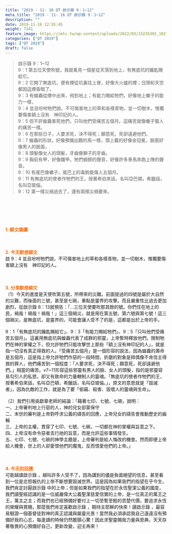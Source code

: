 ```yaml
---
title: "2019 - 11- 16 QT 啟示錄 9：1~12"
meta_title: "2019 - 11- 16 QT 啟示錄 9：1~12"
description: ""
date: 2019-11-16 12:55:45
weight: 7241
feature_image: https://cmtc.tw/wp-content/uploads/2022/03/15235392_10211799862337740_180693556567566654_o-1.webp
categories: ["QT 2019"]
tags: ["QT 2019"]
draft: false
---
```


<blockquote>啟示錄 9：1~12<br />
9：1 第五位天使吹號，我就看見一個星從天落到地上，有無底坑的鑰匙賜給它。<br />
9：2 它開了無底坑，便有煙從坑裏往上冒，好像大火爐的煙；日頭和天空都因這煙昏暗了。<br />
9：3 有蝗蟲從煙中出來，飛到地上；有能力賜給牠們，好像地上蠍子的能力一樣，<br />
9：4 並且吩咐牠們說，不可傷害地上的草和各樣青物，並一切樹木，惟獨要傷害額上沒有　神印記的人。<br />
9：5 但不許蝗蟲害死他們，只叫他們受痛苦五個月。這痛苦就像蠍子螫人的痛苦一樣。<br />
9：6 在那些日子，人要求死，決不得死；願意死，死卻遠避他們。<br />
9：7 蝗蟲的形狀，好像預備出戰的馬一樣，頭上戴的好像金冠冕，臉面好像男人的臉面，<br />
9：8 頭髮像女人的頭髮，牙齒像獅子的牙齒。<br />
9：9 胸前有甲，好像鐵甲。牠們翅膀的聲音，好像許多車馬奔跑上陣的聲音。<br />
9：10 有尾巴像蠍子，尾巴上的毒鉤能傷人五個月。<br />
9：11 有無底坑的使者作牠們的王，按著希伯來話，名叫亞巴頓，希臘話，名叫亞玻倫。<br />
9：12 第一樣災禍過去了，還有兩樣災禍要來。</blockquote><br />
&nbsp;<br />
<br />
&nbsp;<br />
<br />
<span style="color: #ff6600;"><strong>1. </strong><strong>經文誦讀</strong></span><br />
<br />
<span style="color: #ff6600;"><strong> </strong></span><br />
<br />
<span style="color: #ff6600;"><strong>2. 今天默想</strong><strong>經文<br />
</strong></span>啟 9：4 並且吩咐牠們說，不可傷害地上的草和各樣青物，並一切樹木，惟獨要傷害額上沒有　神印記的人。<br />
<br />
&nbsp;<br />
<br />
<span style="color: #ff6600;"><strong>3. 分享默想經文<br />
</strong></span>（1）今天的進度是天使吹第五號，所帶來的災難。前面提過的四號是屬於大自然的災難，而後面的三號，甚至是七碗，重點是靈界的攻擊。而且嚴重性比過去更加劇烈，從啟示錄 8：13就預告：「…三位天使要吹那其餘的號。你們住在地上的民，禍哉！禍哉！禍哉！」這三個禍災，就是用在第五號、第六號與第七號！這三個禍災，是無底坑，是靈界的，可能會讓人受不了的是，這都是出於上帝的手。<br />
<br />
9：1「有無底坑的鑰匙賜給它」、9：3「有能力賜給牠們」、9：5「只叫他們受痛苦五個月」。這裏用無底坑與蝗蟲代表了成群的邪靈，上帝暫時釋放他們，限制牠們在神的掌權之下，但允許牠們只能攻擊世上那些「額上沒有神印記的人」，就是指一切沒有真正得救的人。「受痛苦五個月」是一個形容的說法，因為蝗蟲的壽命是五個月，這是指上帝允許牠們作惡的一段時間，折磨的對象是拜偶像不肯信主得救的罪人，他們痛苦到一個程度：「人要求死，決不得死；願意死，死卻遠避他們。」相當的痛苦。v7~11形容這些邪靈有男人的臉、女人的頭髮，指的是邪靈容易勾引人的私慾，卻又有致命的力量轄制人的靈魂。「無底坑的使者作牠們的王，按著希伯來話，名叫亞巴頓，希臘話，名叫亞玻倫。」，原文的意思就是「毀滅者」，因為仇敵的工作，就是為了要「偷竊、殺害、毀壞人的靈魂與生命」。<br />
<br />
（2）我們引用吳獻章老師的結論：「藉著七印、七號、七碗，說明：<br />
一、上帝審判地上行惡的人，神的兒女卻蒙保守<br />
二、末世的審判是上帝對呼求公義的禱告的回應，上帝兒女的禱告會推動歷史的齒輪<br />
三、上帝的主權，貫穿了七印、七號、七碗，一切都在神的掌權與旨意之下。<br />
四、上帝沒有命令惡者去行祂的旨意，而是允許這些事情發生。<br />
五、七印、七號、七碗的神學主題是，上帝審判是給人悔改的機會。然而即便上帝給人機會，世上的人卻愛恨他們的魔鬼，反而恨愛他們的上帝。」<br />
<br />
&nbsp;<br />
<br />
<span style="color: #ff6600;"><strong>4. 今天的回應<br />
</strong></span>可能越讀啟示錄 ，越叫許多人受不了，因為講到的儘是負面絕望的信息，甚至看到一位是忿怒報仇的上帝不斷想要毀滅世界。這是因為如果我們的指望在乎今生，我們肯定討厭啟示錄 中的上帝；但是如果我們的指望在於永恆聖潔公義的國度，我們讀聖經認識的是一位威嚴偉大公義聖潔慈愛信實的上帝，是一位真正的萬王之王，萬主之主；而我們也已經預備好要付上一切至暫至輕的苦楚代價，要追求永恆的榮耀與賞賜，那麼我們肯定喜歡啟示錄 ，期待主耶穌的快來！讀啟示錄 ，最容易驗證一個基督徒對神的真正認識與屬靈光景！當然我必須承認我自己遠遠沒有預備好我的心志，每逢讀的時候仍然膽顫心驚！因此求聖靈賜我力量與恩典，天天存著敬畏的心預備好自己，更新改變，迎主再來！<br />
<br />
&nbsp;
        